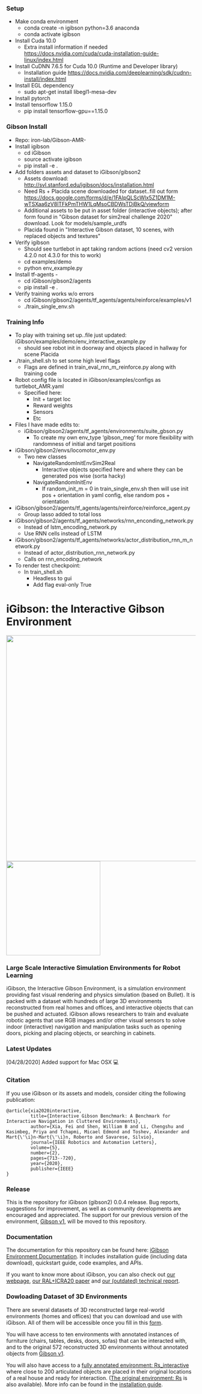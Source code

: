 ### Setup
- Make conda environment
  - conda create -n igibson python=3.6 anaconda
  - conda activate igibson
- Install Cuda 10.0
  - Extra install information if needed https://docs.nvidia.com/cuda/cuda-installation-guide-linux/index.html
- Install CuDNN 7.6.5 for Cuda 10.0 (Runtime and Developer library)
  - Installation guide https://docs.nvidia.com/deeplearning/sdk/cudnn-install/index.html
- Install EGL dependency
  - sudo apt-get install libegl1-mesa-dev
- Install pytorch
- Install tensorflow 1.15.0
  - pip install tensorflow-gpu==1.15.0

### Gibson Install
- Repo: iron-lab/Gibson-AMR-
- Install igibson
  - cd iGibson
  - source activate igibson
  - pip install -e .
- Add folders assets and dataset to iGibson/gibson2
  - Assets download: http://svl.stanford.edu/igibson/docs/installation.html
  - Need Rs + Placida scene downloaded for dataset..fill out form https://docs.google.com/forms/d/e/1FAIpQLScWlx5Z1DM1M-wTSXaa6zV8lTFkPmTHW1LqMsoCBDWsTDjBkQ/viewform
  - Additional assets to be put in asset folder (interactive objects); after form found in  "Gibson dataset for sim2real challenge 2020" download. Look for models/sample_urdfs
  - Placida found in "Interactive Gibson dataset, 10 scenes, with replaced objects and textures"
- Verify igibson
  - Should see turtlebot in apt taking random actions (need cv2 version 4.2.0 not 4.3.0 for this to work)
  - cd examples/demo
  - python env_example.py
- Install tf-agents - 
  - cd iGibson/gibson2/agents
  - pip install -e .
- Verify training works w/o errors
  - cd iGibson/gibson2/agents/tf_agents/agents/reinforce/examples/v1
  - ./train_single_env.sh

### Training Info
- To play with training set up..file just updated: iGibson/examples/demo/env_interactive_example.py
  - should see robot init in doorway and objects placed in hallway for scene Placida
- ./train_shell.sh to set some high level flags
  - Flags are defined in train_eval_rnn_m_reinforce.py along with training code
- Robot config file is located in iGibson/examples/configs as turtlebot_AMR.yaml
  - Specified here:
    - Init + target loc
    - Reward weights
    - Sensors
    - Etc
- Files I have made edits to:
  - iGibson/gibson2/agents/tf_agents/environments/suite_gbson.py
    - To create my own env_type ‘gibson_meg’ for more flexibility with randomness of initial and target positions
- iGibson/gibson2/envs/locomotor_env.py
  - Two new classes 
    - NavigateRandomInitEnvSim2Real
      - Interactive objects specified here and where they can be generated pos wise (sorta hacky)
    - NavigateRandomInitEnv
      - If random_init_m = 0 in train_single_env.sh then will use init pos + orientation in yaml config, else random pos + orientation
- iGibson/gibson2/agents/tf_agents/agents/reinforce/reinforce_agent.py
  - Group lasso added to total loss
- iGibson/gibson2/agents/tf_agents/networks/rnn_enconding_network.py 
  - Instead of lstm_encoding_network.py
  - Use RNN cells instead of LSTM
- iGibson/gibson2/agents/tf_agents/networks/actor_distribution_rnn_m_network.py
  - Instead of actor_distribution_rnn_network.py
  - Calls on rnn_encoding_network
- To render test checkpoint:
  - In train_shell.sh
    - Headless to gui
    - Add flag eval-only True


#  iGibson: the Interactive Gibson Environment

<img src="./docs/images/igibsonlogo.png" width="600"> <img src="./docs/images/igibson.gif" width="250"> 

### Large Scale Interactive Simulation Environments for Robot Learning

iGibson, the Interactive Gibson Environment, is a simulation environment providing fast visual rendering and physics simulation (based on Bullet). It is packed with a dataset with hundreds of large 3D environments reconstructed from real homes and offices, and interactive objects that can be pushed and actuated. iGibson allows researchers to train and evaluate robotic agents that use RGB images and/or other visual sensors to solve indoor (interactive) navigation and manipulation tasks such as opening doors, picking and placing objects, or searching in cabinets.

### Latest Updates
[04/28/2020] Added support for Mac OSX :computer:

### Citation
If you use iGibson or its assets and models, consider citing the following publication:

```
@article{xia2020interactive,
         title={Interactive Gibson Benchmark: A Benchmark for Interactive Navigation in Cluttered Environments},
         author={Xia, Fei and Shen, William B and Li, Chengshu and Kasimbeg, Priya and Tchapmi, Micael Edmond and Toshev, Alexander and Mart{\'\i}n-Mart{\'\i}n, Roberto and Savarese, Silvio},
         journal={IEEE Robotics and Automation Letters},
         volume={5},
         number={2},
         pages={713--720},
         year={2020},
         publisher={IEEE}
}
```


### Release
This is the repository for iGibson (gibson2) 0.0.4 release. Bug reports, suggestions for improvement, as well as community developments are encouraged and appreciated. The support for our previous version of the environment, [Gibson v1](http://github.com/StanfordVL/GibsonEnv/), will be moved to this repository.

### Documentation
The documentation for this repository can be found here: [iGibson Environment Documentation](http://svl.stanford.edu/igibson/docs/). It includes installation guide (including data download), quickstart guide, code examples, and APIs.

If you want to know more about iGibson, you can also check out [our webpage](http://svl.stanford.edu/igibson), [our RAL+ICRA20 paper](https://arxiv.org/abs/1910.14442) and [our (outdated) technical report](http://svl.stanford.edu/igibson/assets/gibsonv2paper.pdf).

### Dowloading Dataset of 3D Environments
There are several datasets of 3D reconstructed large real-world environments (homes and offices) that you can download and use with iGibson. All of them will be accessible once you fill in this [form](https://forms.gle/36TW9uVpjrE1Mkf9A).

You will have access to ten environments with annotated instances of furniture (chairs, tables, desks, doors, sofas) that can be interacted with, and to the original 572 reconstructed 3D environments without annotated objects from [Gibson v1](http://github.com/StanfordVL/GibsonEnv/).

You will also have access to a [fully annotated environment: Rs_interactive](https://storage.googleapis.com/gibson_scenes/Rs_interactive.tar.gz) where close to 200 articulated objects are placed in their original locations of a real house and ready for interaction. ([The original environment: Rs](https://storage.googleapis.com/gibson_scenes/Rs.tar.gz) is also available). More info can be found in the [installation guide](http://svl.stanford.edu/igibson/docs/installation.html).

